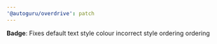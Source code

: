```yaml
---
'@autoguru/overdrive': patch
---
```


**Badge**: Fixes default text style colour incorrect style ordering ordering
